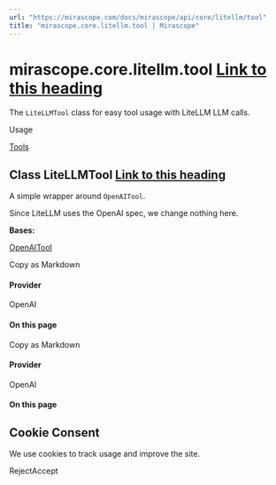 ```yaml
---
url: "https://mirascope.com/docs/mirascope/api/core/litellm/tool"
title: "mirascope.core.litellm.tool | Mirascope"
---
```


# mirascope.core.litellm.tool [Link to this heading](https://mirascope.com/docs/mirascope/api/core/litellm/tool\#mirascope-core-litellm-tool)

The `LiteLLMTool` class for easy tool usage with LiteLLM LLM calls.

Usage

[Tools](https://mirascope.com/docs/mirascope/learn/tools)

## Class LiteLLMTool [Link to this heading](https://mirascope.com/docs/mirascope/api/core/litellm/tool\#litellmtool)

A simple wrapper around `OpenAITool`.

Since LiteLLM uses the OpenAI spec, we change nothing here.

**Bases:**

[OpenAITool](https://mirascope.com/docs/mirascope/api/core/openai/tool#openaitool)

Copy as Markdown

#### Provider

OpenAI

#### On this page

Copy as Markdown

#### Provider

OpenAI

#### On this page

## Cookie Consent

We use cookies to track usage and improve the site.

RejectAccept